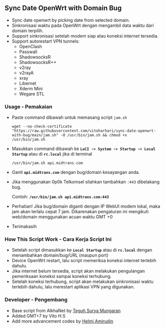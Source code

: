 ## Sync Date OpenWrt with Domain Bug
- Sync date openwrt by picking date from selected domain.
- Sinkronisasi waktu pada OpenWrt dengan mengambil data waktu dari domain terpilih.
- Support sinkronisasi setelah modem siap atau koneksi internet tersedia.
- Support autorestart VPN tunnels:
    - OpenClash
    - Passwall
    - ShadowsocksR
    - ShadowsocksR++
    - v2ray
    - v2rayA
    - xray
    - Libernet
    - Xderm Mini
    - Wegare STL

### Usage - Pemakaian
- Paste command dibawah untuk memasang script ``jam.sh``

    ```
    wget --no-check-certificate "https://raw.githubusercontent.com/vitoharhari/sync-date-openwrt-with-bug/main/jam.sh" -O /usr/bin/jam.sh && chmod +x /usr/bin/jam.sh
    ```
- Masukkan command dibawah ke **``LuCI -> System -> Startup -> Local Startup``** atau di **``rc.local``** jika di terminal

    ```
    /usr/bin/jam.sh api.midtrans.com
    ```
- Ganti **``api.midtrans.com``** dengan bug/domain kesayangan anda.
- Jika menggunakan 0p0k Telkomsel silahkan tambahkan ``:443`` dibelakang bug.
    
    Contoh: **``/usr/bin/jam.sh api.midtrans.com:443``**
    
- Perhatian! Jika bug/domain diganti dengan IP WebUI modem lokal, maka jam akan terlalu cepat 7 jam. Dikarenakan pengaturan ini mengikuti web/domain menggunakan acuan waktu GMT +0
- Terimakasih 

### How This Script Work - Cara Kerja Script Ini
- Setelah script dimasukkan ke **``Local Startup``** atau di **``rc.local``** dengan menambahkan domain/bug/URL (maupun port)
- Device OpenWrt restart, lalu script memeriksa koneksi internet terlebih dahulu.
- Jika internet belum tersedia, script akan melakukan pengulangan pemeriksaan koneksi sampai koneksi terhubung.
- Setelah koneksi terhubung, script akan melakukan sinkronisasi waktu terlebih dahulu, lalu merestart aplikasi VPN yang digunakan.

### Developer - Pengembang
- Base script from AlkhaNet by [Teguh Surya Mungaran](https://github.com/alkhanet26)
- Added GMT+7 by Vito H.S
- Add more advancement codes by [Helmi Amirudin](https://helmiau.com)
